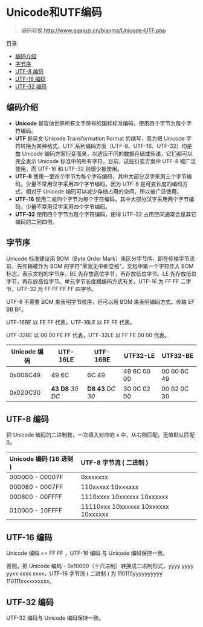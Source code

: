 # Unicode和UTF编码

> 编码转换 http://www.qqxiuzi.cn/bianma/Unicode-UTF.php

目录

- [编码介绍](#编码介绍)
- [字节序](#字节序)
- [UTF-8 编码](#utf-8-编码)
- [UTF-16 编码](#utf-16-编码)
- [UTF-32 编码](#utf-32-编码)

## 编码介绍

- **Unicode** 是容纳世界所有文字符号的国标标准编码，使用四个字节为每个字符编码。
- **UTF** 是英文 Unicode Transformation Format 的缩写，意为把 Unicode 字符转换为某种格式。UTF 系列编码方案（UTF-8、UTF-16、UTF-32）均是由 Unicode 编码方案衍变而来，以适应不同的数据存储或传递，它们都可以完全表示 Unicode 标准中的所有字符。目前，这些衍变方案中 UTF-8 被广泛使用，而 UTF-16 和 UTF-32 则很少被使用。
- **UTF-8** 使用一至四个字节为每个字符编码，其中大部分汉字采用三个字节编码，少量不常用汉字采用四个字节编码。因为 UTF-8 是可变长度的编码方式，相对于 Unicode 编码可以减少存储占用的空间，所以被广泛使用。
- **UTF-16** 使用二或四个字节为每个字符编码，其中大部分汉字采用两个字节编码，少量不常用汉字采用四个字节编码。
- **UTF-32** 使用四个字节为每个字符编码，使得 UTF-32 占用空间通常会是其它编码的二到四倍。

## 字节序

Unicode 标准建议用 BOM（Byte Order Mark）来区分字节序，即在传输字节流前，先传输被作为 BOM 的字符"零宽无中断空格"。文档中第一个字符传入 BOM 标志，表示文档的字节序。BE 先存放高位字节，再存放低位字节。LE 先存放低位字节，再存放高位字节。单元字节长度跟编码方式有关，UTF-16 为 FF FF 二字节，UTF-32 为 FF FF FF FF 四字节。

UTF-8 不需要 BOM 来表明字节顺序，但可以用 BOM 来表明编码方式，传输 EF BB BF。

UTF-16BE 以 FE FF 代表，UTF-16LE 以 FF FE 代表。

UTF-32BE 以 00 00 FE FF 代表，UTF-32LE 以 FF FE 00 00 代表。


Unicode 编码 | UTF-16LE | UTF-16BE | UTF32-LE | UTF32-BE  
--- | --- | ---| --- | ---
0x006C49 | 49 6C | 6C 49 | 49 6C 00 00 | 00 00 6C 49  
0x020C30 | **43 D8** *30 DC* | **D8 43** *DC 30* | 30 0C 02 00 | 00 02 0C 30

## UTF-8 编码

把 Unicode 编码的二进制数，一次填入对应的 x 中，从右侧匹配，无值默认匹配 0。

Unicode 编码 (16 进制 ) | UTF-8 字节流 ( 二进制 )
:--- | :---
000000 - 00007F | 0xxxxxxx
000080 - 0007FF | 110xxxxx 10xxxxxx
000800 - 00FFFF | 1110xxxx 10xxxxxx 10xxxxxx
010000 - 10FFFF | 11110xxx 10xxxxxx 10xxxxxx 10xxxxxx

## UTF-16 编码

Unicode 编码 <= FF FF ，UTF-16 编码 与 Unicode 编码保持一致。

否则，把 Unicode 编码 - 0x10000（十六进制）转换成二进制形式，yyyy yyyy yyxx xxxx xxxx，UTF-16 字节流 ( 二进制 ) 为 110110yyyyyyyyyy 110111xxxxxxxxxx。

## UTF-32 编码

UTF-32 编码与 Unicode 编码保持一致。